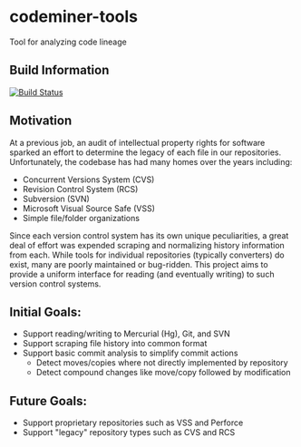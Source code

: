 # codeminer-tools
Tool for analyzing code lineage

## Build Information
[![Build Status](https://travis-ci.org/jacobschaer/codeminer_tools.svg?branch=master)](https://travis-ci.org/jacobschaer/codeminer-tools)

## Motivation
At a previous job, an audit of intellectual property rights for software sparked an effort to determine the legacy of each file in our repositories. Unfortunately, the codebase has had many homes over the years including:

  * Concurrent Versions System (CVS)
  * Revision Control System (RCS)
  * Subversion (SVN)
  * Microsoft Visual Source Safe (VSS)
  * Simple file/folder organizations

Since each version control system has its own unique peculiarities, a great deal of effort was expended scraping and normalizing history information from each. While tools for individual repositories (typically converters) do exist, many are poorly maintained or bug-ridden. This project aims to provide a uniform interface for reading (and eventually writing) to such version control systems.

## Initial Goals:
  
  * Support reading/writing to Mercurial (Hg), Git, and SVN 
  * Support scraping file history into common format
  * Support basic commit analysis to simplify commit actions
    - Detect moves/copies where not directly implemented by repository
    - Detect compound changes like move/copy followed by modification

## Future Goals:

  * Support proprietary repositories such as VSS and Perforce
  * Support "legacy" repository types such as CVS and RCS